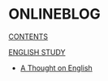 # ONLINEBLOG

[CONTENTS](navigation.md)

[ENGLISH STUDY]()

*   [A Thought on English](english/a_thought_on_english.md)